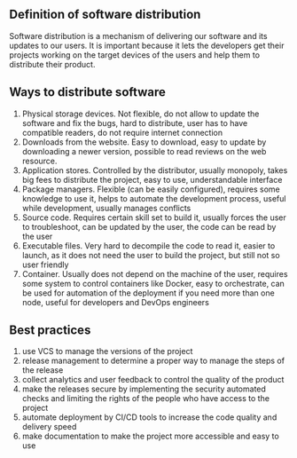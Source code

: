## Definition of software distribution  
Software distribution is a mechanism of delivering our software and its updates to our users. It is important because it lets the developers get their projects working on the target devices of the users and help them to distribute their product. 

## Ways to distribute software 
1) Physical storage devices. Not flexible, do not allow to update the software and fix the bugs, hard to distribute, user has to have compatible readers, do not require internet connection 
2) Downloads from the website. Easy to download, easy to update by downloading a newer version, possible to read reviews on the web resource. 
3) Application stores. Controlled by the distributor, usually monopoly, takes big fees to distribute the project, easy to use, understandable interface 
4) Package managers.  Flexible (can be easily configured), requires some knowledge to use it, helps to automate the development process, useful while development, usually manages conflicts 
5) Source code. Requires certain skill set to build it, usually forces the user to troubleshoot, can be updated by the user, the code can be read by the user
6) Executable files. Very hard to decompile the code to read it, easier to launch, as it does not need the user to build the project, but still not so user friendly 
7) Container. Usually does not depend on the machine of the user, requires some system to control containers like Docker, easy to orchestrate, can be used for automation of the deployment if you need more than one node, useful for developers and DevOps engineers 

## Best practices 
1) use VCS to manage the versions of the project 
2) release management to determine a proper way to manage the steps of the release 
3) collect analytics and user feedback to control the quality of the product 
4) make the releases secure by implementing the security automated checks and limiting the rights of the people who have access to the project 
5) automate deployment by CI/CD tools to increase the code quality and delivery speed 
6) make documentation to make the project more accessible and easy to use 
